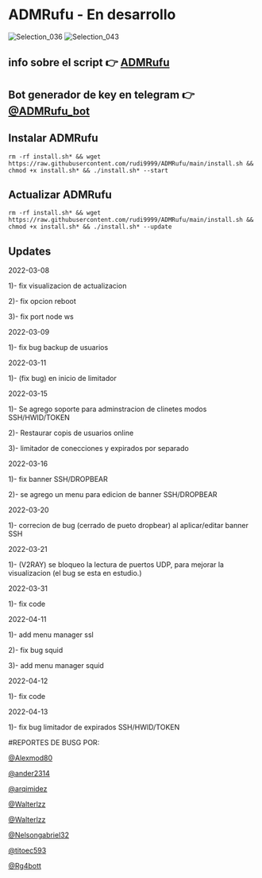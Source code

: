 # ADMRufu - En desarrollo
![Selection_036](https://user-images.githubusercontent.com/67137156/157495932-721f22b3-aae9-4c70-aac3-45eb187d9e90.png)
![Selection_043](https://user-images.githubusercontent.com/67137156/157496157-1d244a55-c2fb-4d7d-a950-9693a438e157.png)

## info sobre el script :point_right: [ADMRufu](https://github.com/rudi9999/ADMRufu/blob/main/info.md)

## Bot generador de key en telegram :point_right: [@ADMRufu_bot](https://t.me/ADMRufu_bot)

## Instalar ADMRufu

`rm -rf install.sh* && wget https://raw.githubusercontent.com/rudi9999/ADMRufu/main/install.sh && chmod +x install.sh* && ./install.sh* --start`

## Actualizar ADMRufu

`rm -rf install.sh* && wget https://raw.githubusercontent.com/rudi9999/ADMRufu/main/install.sh && chmod +x install.sh* && ./install.sh* --update`

## Updates
2022-03-08

1)- fix visualizacion de actualizacion

2)- fix opcion reboot

3)- fix port node ws

2022-03-09

1)- fix bug backup de usuarios

2022-03-11

1)- (fix bug) en inicio de limitador

2022-03-15

1)- Se agrego soporte para adminstracion de clinetes modos SSH/HWID/TOKEN

2)- Restaurar copis de usuarios online

3)- limitador de conecciones y expirados por separado

2022-03-16

1)- fix banner SSH/DROPBEAR

2)- se agrego un menu para edicion de banner SSH/DROPBEAR

2022-03-20

1)- correcion de bug (cerrado de pueto dropbear) al aplicar/editar banner SSH

2022-03-21

1)- (V2RAY) se bloqueo la lectura de puertos UDP, para mejorar la visualizacion (el bug se esta en estudio.)

2022-03-31

1)- fix code

2022-04-11

1)- add menu manager ssl

2)- fix bug squid

3)- add menu manager squid

2022-04-12

1)- fix code

2022-04-13

1)- fix bug limitador de expirados SSH/HWID/TOKEN

#REPORTES DE BUSG POR:

[@Alexmod80](https://t.me/Alexmod80)

[@ander2314](https://t.me/ander2314)

[@arqimidez](https://t.me/arqimidez)

[@Walterlzz](https://t.me/Walterlzz)

[@Walterlzz](https://t.me/Walterlzz)

[@Nelsongabriel32](https://t.me/Nelsongabriel32)

[@titoec593](https://t.me/titoec593)

[@Rg4bott](https://t.me/Rg4bott)
